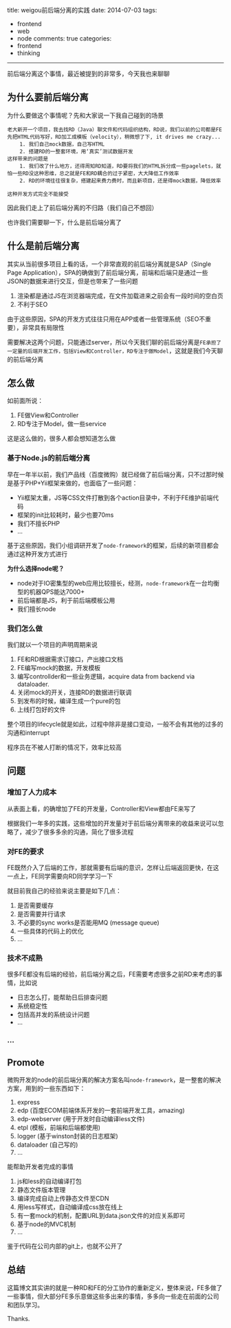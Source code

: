 title: weigou前后端分离的实践
date: 2014-07-03
tags: 
 - frontend
 - web
 - node
comments: true
categories:
 - frontend
 - thinking
---

前后端分离这个事情，最近被提到的非常多，今天我也来聊聊

## 为什么要前后端分离

为什么要做这个事情呢？先和大家说一下我自己碰到的场景

    老大新开一个项目，我去找RD（Java）聊文件和代码组织结构，RD说，我们以前的公司都是FE先把HTML代码写好，RD加工成模板（velocity），稍微想了下, it drives me crazy...
        1. 我们自己mock数据，自己写HTML
        2. 搭建RD的一整套环境，用‘真实’测试数据开发
    这样带来的问题是
        1. 我们改了什么地方，还得周知RD知道，RD要将我们的HTML拆分成一些pagelets，就怕一些RD没这种思维，总之就是FE和RD耦合的过于紧密，大大降低工作效率
        2. RD的环境往往很复杂，搭建起来费力费时，而且新项目，还是得mock数据，降低效率
        
    这种开发方式完全不能接受
    
因此我们走上了前后端分离的不归路（我们自己不想回）

也许我们需要聊一下，什么是前后端分离了

## 什么是前后端分离

其实从当前很多项目上看的话，一个非常直观的前后端分离就是SAP（Single Page Application），SPA的确做到了前后端分离，前端和后端只是通过一些JSON的数据来进行交互，但是也带来了一些问题

1. 渲染都是通过JS在浏览器端完成，在文件加载进来之前会有一段时间的空白页
2. 不利于SEO

由于这些原因，SPA的开发方式往往只用在APP或者一些管理系统（SEO不重要），非常具有局限性

需要解决这两个问题，只能通过server，所以今天我们聊的前后端分离是`FE承担了一定量的后端开发工作，包括View和Controller，RD专注于做Model`，这就是我们今天聊的前后端分离

## 怎么做

如前面所说：

1. FE做View和Controller
2. RD专注于Model，做一些service

这是这么做的，很多人都会想知道怎么做

### 基于Node.js的前后端分离

早在一年半以前，我们产品线（百度微购）就已经做了前后端分离，只不过那时候是基于PHP+Yii框架来做的，也面临了一些问题：

* Yii框架太重，JS等CSS文件打散到各个action目录中，不利于FE维护前端代码
* 框架的init比较耗时，最少也要70ms
* 我们不擅长PHP
* ...

基于这些原因，我们小组调研开发了`node-framework`的框架，后续的新项目都会通过这种开发方式进行

**为什么选择node呢？**

* node对于IO密集型的web应用比较擅长，经测，`node-framework`在一台均衡型的机器QPS能达7000+
* 前后端都是JS，利于前后端模板公用
* 我们擅长node


### 我们怎么做

我们就以一个项目的声明周期来说

1. FE和RD根据需求订接口，产出接口文档
2. FE编写mock的数据，开发模板
3. 编写controllder和一些业务逻辑，acquire data from backend via dataloader.
4. 关闭mock的开关，连接RD的数据进行联调
5. 到发布的时候，编译生成一个pure的包
6. 上线打包好的文件

整个项目的lifecycle就是如此，过程中除非是接口变动，一般不会有其他的过多的沟通和interrupt

程序员在不被人打断的情况下，效率比较高

## 问题

### 增加了人力成本

从表面上看，的确增加了FE的开发量，Controller和View都由FE来写了

根据我们一年多的实践，这些增加的开发量对于前后端分离带来的收益来说可以忽略了，减少了很多多余的沟通，简化了很多流程

### 对FE的要求

FE既然介入了后端的工作，那就需要有后端的意识，怎样让后端返回更快，在这一点上，FE同学需要向RD同学学习一下

就目前我自己的经验来说主要是如下几点：

1. 是否需要缓存
2. 是否需要并行请求
3. 不必要的sync works是否能用MQ (message queue)
4. 一些具体的代码上的优化
5. ...

### 技术不成熟

很多FE都没有后端的经验，前后端分离之后，FE需要考虑很多之前RD来考虑的事情，比如说

* 日志怎么打，能帮助日后排查问题
* 系统稳定性
* 包括高并发的系统设计问题
* ...

### ...

## Promote

微购开发的node的前后端分离的解决方案名叫`node-framework`，是一整套的解决方案，用到的一些东西如下：

1. express
2. edp (百度ECOM前端体系开发的一套前端开发工具，amazing)
3. edp-webserver (用于开发时自动编译less文件)
4. etpl (模板，前端和后端都使用)
3. logger (基于winston封装的日志框架)
4. dataloader (自己写的)
5. ...

能帮助开发者完成的事情

1. js和less的自动编译打包
2. 静态文件版本管理
3. 编译完成自动上传静态文件至CDN
4. 用less写样式，自动编译成css放在线上
5. 有一套mock的机制，配置URL到data.json文件的对应关系即可
6. 基于node的MVC机制
7. ...

鉴于代码在公司内部的git上，也就不公开了

## 总结

这篇博文其实讲的就是一种RD和FE的分工协作的重新定义，整体来说，FE多做了一些事情，但大部分FE多乐意做这些多出来的事情，多多向一些走在前面的公司和团队学习。


Thanks.

